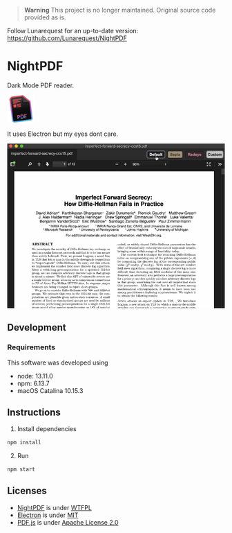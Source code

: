 > **Warning**
> This project is no longer maintained. Original source code provided as is.

Follow Lunarequest for an up-to-date version: https://github.com/Lunarequest/NightPDF

# NightPDF

Dark Mode PDF reader. 

![NightPDF logo](docs/nightpdf_small.png?raw=true)

It uses Electron but my eyes dont care.

![NightPDF screencast](docs/nightpdf.gif?raw=true)


## Development

### Requirements

This software was developed using
- node: 13.11.0
- npm: 6.13.7
- macOS Catalina 10.15.3

## Instructions

1. Install dependencies
```bash
npm install
```
2. Run
```bash
npm start
```


## Licenses

- [NightPDF](https://github.com/LouisSaberhagen/NightPDF) is under [WTFPL](LICENSE)
- [Electron](https://github.com/electron/electron) is under [MIT](https://github.com/electron/electron/blob/master/LICENSE)
- [PDF.js](https://mozilla.github.io/pdf.js/) is under [Apache License 2.0](https://github.com/mozilla/pdf.js/blob/master/LICENSE)
